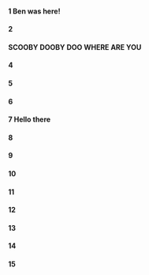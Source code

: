 #### 1 Ben was here!
#### 2
#### SCOOBY DOOBY DOO WHERE ARE YOU
#### 4
#### 5
#### 6
#### 7 Hello there
#### 8
#### 9
#### 10
#### 11
#### 12
#### 13
#### 14
#### 15